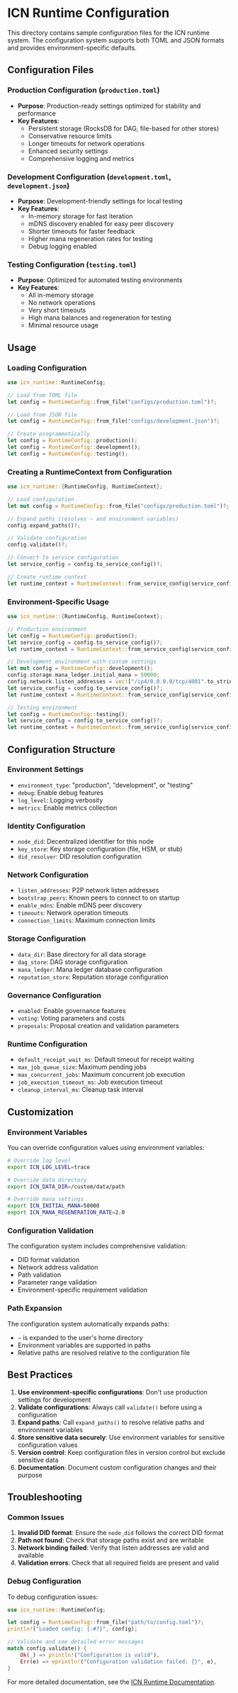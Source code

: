 # ICN Runtime Configuration

This directory contains sample configuration files for the ICN runtime system. The configuration system supports both TOML and JSON formats and provides environment-specific defaults.

## Configuration Files

### Production Configuration (`production.toml`)
- **Purpose**: Production-ready settings optimized for stability and performance
- **Key Features**:
  - Persistent storage (RocksDB for DAG, file-based for other stores)
  - Conservative resource limits
  - Longer timeouts for network operations
  - Enhanced security settings
  - Comprehensive logging and metrics

### Development Configuration (`development.toml`, `development.json`)
- **Purpose**: Development-friendly settings for local testing
- **Key Features**:
  - In-memory storage for fast iteration
  - mDNS discovery enabled for easy peer discovery
  - Shorter timeouts for faster feedback
  - Higher mana regeneration rates for testing
  - Debug logging enabled

### Testing Configuration (`testing.toml`)
- **Purpose**: Optimized for automated testing environments
- **Key Features**:
  - All in-memory storage
  - No network operations
  - Very short timeouts
  - High mana balances and regeneration for testing
  - Minimal resource usage

## Usage

### Loading Configuration

```rust
use icn_runtime::RuntimeConfig;

// Load from TOML file
let config = RuntimeConfig::from_file("configs/production.toml")?;

// Load from JSON file
let config = RuntimeConfig::from_file("configs/development.json")?;

// Create programmatically
let config = RuntimeConfig::production();
let config = RuntimeConfig::development();
let config = RuntimeConfig::testing();
```

### Creating a RuntimeContext from Configuration

```rust
use icn_runtime::{RuntimeConfig, RuntimeContext};

// Load configuration
let mut config = RuntimeConfig::from_file("configs/production.toml")?;

// Expand paths (resolves ~ and environment variables)
config.expand_paths()?;

// Validate configuration
config.validate()?;

// Convert to service configuration
let service_config = config.to_service_config()?;

// Create runtime context
let runtime_context = RuntimeContext::from_service_config(service_config)?;
```

### Environment-Specific Usage

```rust
use icn_runtime::{RuntimeConfig, RuntimeContext};

// Production environment
let config = RuntimeConfig::production();
let service_config = config.to_service_config()?;
let runtime_context = RuntimeContext::from_service_config(service_config)?;

// Development environment with custom settings
let mut config = RuntimeConfig::development();
config.storage.mana_ledger.initial_mana = 50000;
config.network.listen_addresses = vec!["/ip4/0.0.0.0/tcp/4001".to_string()];
let service_config = config.to_service_config()?;
let runtime_context = RuntimeContext::from_service_config(service_config)?;

// Testing environment
let config = RuntimeConfig::testing();
let service_config = config.to_service_config()?;
let runtime_context = RuntimeContext::from_service_config(service_config)?;
```

## Configuration Structure

### Environment Settings
- `environment_type`: "production", "development", or "testing"
- `debug`: Enable debug features
- `log_level`: Logging verbosity
- `metrics`: Enable metrics collection

### Identity Configuration
- `node_did`: Decentralized identifier for this node
- `key_store`: Key storage configuration (file, HSM, or stub)
- `did_resolver`: DID resolution configuration

### Network Configuration
- `listen_addresses`: P2P network listen addresses
- `bootstrap_peers`: Known peers to connect to on startup
- `enable_mdns`: Enable mDNS peer discovery
- `timeouts`: Network operation timeouts
- `connection_limits`: Maximum connection limits

### Storage Configuration
- `data_dir`: Base directory for all data storage
- `dag_store`: DAG storage configuration
- `mana_ledger`: Mana ledger database configuration
- `reputation_store`: Reputation storage configuration

### Governance Configuration
- `enabled`: Enable governance features
- `voting`: Voting parameters and costs
- `proposals`: Proposal creation and validation parameters

### Runtime Configuration
- `default_receipt_wait_ms`: Default timeout for receipt waiting
- `max_job_queue_size`: Maximum pending jobs
- `max_concurrent_jobs`: Maximum concurrent job execution
- `job_execution_timeout_ms`: Job execution timeout
- `cleanup_interval_ms`: Cleanup task interval

## Customization

### Environment Variables
You can override configuration values using environment variables:

```bash
# Override log level
export ICN_LOG_LEVEL=trace

# Override data directory
export ICN_DATA_DIR=/custom/data/path

# Override mana settings
export ICN_INITIAL_MANA=50000
export ICN_MANA_REGENERATION_RATE=2.0
```

### Configuration Validation
The configuration system includes comprehensive validation:
- DID format validation
- Network address validation
- Path validation
- Parameter range validation
- Environment-specific requirement validation

### Path Expansion
The configuration system automatically expands paths:
- `~` is expanded to the user's home directory
- Environment variables are supported in paths
- Relative paths are resolved relative to the configuration file

## Best Practices

1. **Use environment-specific configurations**: Don't use production settings for development
2. **Validate configurations**: Always call `validate()` before using a configuration
3. **Expand paths**: Call `expand_paths()` to resolve relative paths and environment variables
4. **Store sensitive data securely**: Use environment variables for sensitive configuration values
5. **Version control**: Keep configuration files in version control but exclude sensitive data
6. **Documentation**: Document custom configuration changes and their purpose

## Troubleshooting

### Common Issues

1. **Invalid DID format**: Ensure the `node_did` follows the correct DID format
2. **Path not found**: Check that storage paths exist and are writable
3. **Network binding failed**: Verify that listen addresses are valid and available
4. **Validation errors**: Check that all required fields are present and valid

### Debug Configuration
To debug configuration issues:

```rust
use icn_runtime::RuntimeConfig;

let config = RuntimeConfig::from_file("path/to/config.toml")?;
println!("Loaded config: {:#?}", config);

// Validate and see detailed error messages
match config.validate() {
    Ok(_) => println!("Configuration is valid"),
    Err(e) => eprintln!("Configuration validation failed: {}", e),
}
```

For more detailed documentation, see the [ICN Runtime Documentation](https://docs.intercooperative.network/runtime/). 